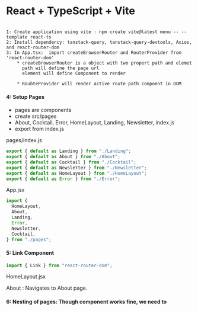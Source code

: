 # React + TypeScript + Vite

```Steps as follows

1: Create application using vite : npm create vite@latest menu -- --template react-ts
2: Install dependency: tanstack-query, tanstack-query-devtools, Axios, and react-router-dom
3: In App.tsx:  import createBrowserRouter and RouterProvider from 'react-router-dom'
    * createBrowserRouter is a object with two propert path and elemet
      path will define the page url
      element will define Component to render

    * RoubteProvider will render active route path compoent in DOM

```

#### 4: Setup Pages

- pages are components
- create src/pages
- About, Cocktail, Error, HomeLayout, Landing, Newsletter, index.js
- export from index.js

pages/index.js

```js
export { default as Landing } from "./Landing";
export { default as About } from "./About";
export { default as Cocktail } from "./Cocktail";
export { default as Newsletter } from "./Newsletter";
export { default as HomeLayout } from "./HomeLayout";
export { default as Error } from "./Error";
```

App.jsx

```js
import {
  HomeLayout,
  About,
  Landing,
  Error,
  Newsletter,
  Cocktail,
} from "./pages";
```

#### 5: Link Component

```js
import { Link } from "react-router-dom";
```

HomeLayout.jsx

<Link to='/about'>About</Link> : Navigates to About page.

#### 6: Nesting of pages: Though <Link> component works fine, we need to
